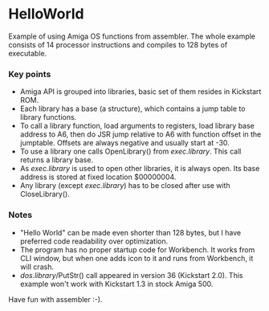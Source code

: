 # HelloWorld

Example of using Amiga OS functions from assembler. The whole example consists
of 14 processor instructions and compiles to 128 bytes of executable.

### Key points

* Amiga API is grouped into libraries, basic set of them resides in Kickstart ROM.
* Each library has a base (a structure), which contains a jump table to library functions.
* To call a library function, load arguments to registers, load library base address to A6, then do JSR jump relative to A6 with function offset in the jumptable. Offsets are always negative and usually start at -30.
* To use a library one calls OpenLibrary() from _exec.library_. This call returns a library base.
* As _exec.library_ is used to open other libraries, it is always open. Its base address is stored at fixed location $00000004.
* Any library (except _exec.library_) has to be closed after use with CloseLibrary().

### Notes

* "Hello World" can be made even shorter than 128 bytes, but I have preferred code readability over optimization.
* The program has no proper startup code for Workbench. It works from CLI window, but when one adds icon to it and runs from Workbench, it will crash.
* _dos.library_/PutStr() call appeared in version 36 (Kickstart 2.0). This example won't work with Kickstart 1.3 in stock Amiga 500.

Have fun with assembler :-).